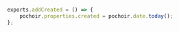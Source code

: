 ```js {pochoir}
exports.addCreated = () => {
	pochoir.properties.created = pochoir.date.today();
};
```
